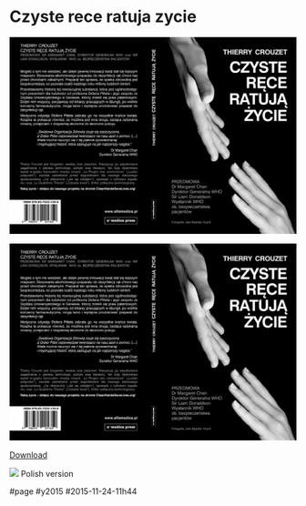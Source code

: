# Czyste rece ratuja zycie

![](_i/planche-pl.webp)

![Plolonais](_i/planche-pl.webp)

[Download](https://app.box.com/s/9937e8bgdyvls7y0fbeee8ooyb8lthm1)

![](_i/pl.png) Polish version

#page #y2015 #2015-11-24-11h44

